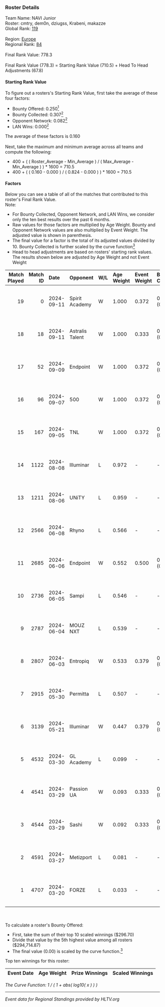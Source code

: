 ### Roster Details<br />
Team Name: NAVI Junior<br />
Roster: cmtry, dem0n, dziugss, Krabeni, makazze<br />
Global Rank: [119](../../standings_global_2024_09_11.md)<br />
<br />
Region: [Europe]( ../../standings_europe_2024_09_11.md)<br />
Regional Rank: [84]( ../../standings_europe_2024_09_11.md)<br />
<br />
Final Rank Value:  778.3<br />
<br />
Final Rank Value (778.3) = Starting Rank Value (710.5) + Head To Head Adjustments (67.8)<br />

#### Starting Rank Value<br />
To figure out a rosters's Starting Rank Value, first take the average of these four factors:<br />
- Bounty Offered: 0.250[<sup>1</sup>](#table2)
- Bounty Collected: 0.307[<sup>2</sup>](#table1)
- Opponent Network: 0.082[<sup>2</sup>](#table1)
- LAN Wins: 0.000[<sup>2</sup>](#table1)

The average of these factors is 0.160<br />
<br />
Next, take the maximum and minimum average across all teams and compute the following:<br />
- 400 + ( ( Roster_Average - Min_Average ) / ( Max_Average - Min_Average ) ) * 1600 = 710.5
- 400 + ( ( 0.160 - 0.000 ) / ( 0.824 - 0.000 ) ) * 1600 = 710.5


#### Factors<br />
Below you can see a table of all of the matches that contributed to this roster's Final Rank Value.<br />
Note:<br />

- For Bounty Collected, Opponent Network, and LAN Wins, we consider only the ten best results over the past 6 months.
- Raw values for those factors are multiplied by Age Weight. Bounty and Opponent Network values are also multiplied by Event Weight. The adjusted value is shown in parenthesis.
- The final value for a factor is the total of its adjusted values divided by 10. Bounty Collected is further scaled by the curve function[<sup>3</sup>](#curveFunction)
- Head to head adjustments are based on rosters' starting rank values. The results shown below are adjusted by Age Weight and not Event Weight
<span id="table1"></span><br />


| Match Played | Match ID | Date       | Opponent        | W/L | Age Weight | Event Weight | Bounty Collected | Opponent Network | LAN Wins  | H2H Adj. | Roster                                  |
| -: | -: | :- | :- | :- | :- | :- | :- | :- | :- | -: | :- |
|           19 |        0 | 2024-09-11 | Spirit Academy  | W   | 1.000      | 0.372        | 0.011 (0.004)    | 0.395 (0.147)    | 0 (0.000) |    20.55 | cmtry, dem0n, dziugss, Krabeni, makazze |
|           18 |       18 | 2024-09-11 | Astralis Talent | W   | 1.000      | 0.333        | 0.005 (0.002)    | 0.104 (0.035)    | 0 (0.000) |    11.10 | cmtry, dem0n, dziugss, Krabeni, makazze |
|           17 |       52 | 2024-09-09 | Endpoint        | W   | 1.000      | 0.372        | 0.066 (0.025)    | 0.703 (0.262)    | 0 (0.000) |    24.94 | cmtry, dem0n, dziugss, Krabeni, makazze |
|           16 |       96 | 2024-09-07 | 500             | W   | 1.000      | 0.372        | 0.000 (0.000)    | 0.124 (0.046)    | 0 (0.000) |     9.50 | cmtry, dem0n, dziugss, Krabeni, makazze |
|           15 |      167 | 2024-09-05 | TNL             | W   | 1.000      | 0.372        | 0.000 (0.000)    | 0.107 (0.040)    | 0 (0.000) |     8.78 | cmtry, dem0n, dziugss, Krabeni, makazze |
|           14 |     1122 | 2024-08-08 | Illuminar       | L   | 0.972      | -            | -                | -                | -         |    -9.31 | cmtry, dem0n, dziugss, Krabeni, makazze |
|           13 |     1211 | 2024-08-06 | UNiTY           | L   | 0.959      | -            | -                | -                | -         |    -8.07 | cmtry, dem0n, dziugss, Krabeni, makazze |
|           12 |     2566 | 2024-06-08 | Rhyno           | L   | 0.566      | -            | -                | -                | -         |    -5.13 | cmtry, dem0n, dziugss, froz1k, Krabeni  |
|           11 |     2685 | 2024-06-06 | Endpoint        | W   | 0.552      | 0.500        | 0.066 (0.018)    | 0.703 (0.194)    | 0 (0.000) |    13.88 | cmtry, dem0n, dziugss, froz1k, Krabeni  |
|           10 |     2736 | 2024-06-05 | Sampi           | L   | 0.546      | -            | -                | -                | -         |    -4.27 | cmtry, dem0n, dziugss, froz1k, Krabeni  |
|            9 |     2787 | 2024-06-04 | MOUZ NXT        | L   | 0.539      | -            | -                | -                | -         |    -2.39 | cmtry, dem0n, dziugss, froz1k, Krabeni  |
|            8 |     2807 | 2024-06-03 | Entropiq        | W   | 0.533      | 0.379        | 0.000 (0.000)    | 0.018 (0.004)    | 0 (0.000) |     2.48 | cmtry, dem0n, dziugss, froz1k, Krabeni  |
|            7 |     2915 | 2024-05-30 | Permitta        | L   | 0.507      | -            | -                | -                | -         |    -4.07 | cmtry, dem0n, dziugss, froz1k, Krabeni  |
|            6 |     3139 | 2024-05-21 | Illuminar       | W   | 0.447      | 0.379        | 0.010 (0.002)    | 0.371 (0.063)    | 0 (0.000) |     9.60 | cmtry, dem0n, dziugss, froz1k, Krabeni  |
|            5 |     4532 | 2024-03-30 | GL Academy      | L   | 0.099      | -            | -                | -                | -         |    -1.73 | dem0n, dezt, Krabeni, Magic, makazze    |
|            4 |     4541 | 2024-03-29 | Passion UA      | W   | 0.093      | 0.333        | 0.164 (0.005)    | 1.000 (0.031)    | 0 (0.000) |     2.48 | dem0n, dezt, Krabeni, Magic, makazze    |
|            3 |     4544 | 2024-03-29 | Sashi           | W   | 0.092      | 0.333        | 0.002 (0.000)    | 0.005 (0.000)    | 0 (0.000) |     1.08 | dem0n, dezt, Krabeni, Magic, makazze    |
|            2 |     4591 | 2024-03-27 | Metizport       | L   | 0.081      | -            | -                | -                | -         |    -1.15 | dem0n, dezt, Krabeni, Magic, makazze    |
|            1 |     4707 | 2024-03-20 | FORZE           | L   | 0.033      | -            | -                | -                | -         |    -0.42 | dem0n, froz1k, Krabeni, Magic, makazze  |

<br />
<span id="table2"></span><br />
To calculate a roster's Bounty Offered:<br />

- First, take the sum of their top 10 scaled winnings ($296.70)
- Divide that value by the 5th highest value among all rosters ($294,714.87)
- The final value (0.00) is scaled by the curve function.[<sup>3</sup>](#curveFunction)

Top ten winnings for this roster:<br />

| Event Date | Age Weight | Prize Winnings | Scaled Winnings |
| :- | -: | :- | :- |


<span id="curveFunction"></span>_The Curve Function: 1 / ( 1 + abs( log10( x ) ) )_<br />

---
_Event data for Regional Standings provided by HLTV.org_<br />

